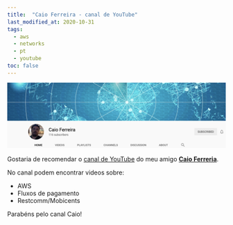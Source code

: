 ```yaml
---
title:  "Caio Ferreira - canal de YouTube"
last_modified_at: 2020-10-31
tags:
  - aws
  - networks
  - pt
  - youtube
toc: false
---
```


[![](/assets/images/posts/2020-10-31-caio-youtube.png)](https://www.youtube.com/channel/UCbDgBA7vpWsB7AwiPPmhfXA/videos)

Gostaria de recomendar o [canal de YouTube](https://www.youtube.com/channel/UCbDgBA7vpWsB7AwiPPmhfXA/videos) do meu amigo [**Caio Ferreria**](https://www.linkedin.com/in/caiocf/).

No canal podem encontrar videos sobre:
 - AWS
 - Fluxos de pagamento
 - Restcomm/Mobicents

Parabéns pelo canal Caio!

